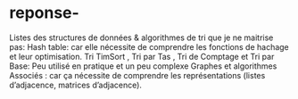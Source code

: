 # reponse- 
Listes des structures de données  &  algorithmes de tri que je ne maitrise pas: 
Hash table: car elle nécessite de comprendre les fonctions de hachage et leur optimisation.
Tri TimSort , Tri par Tas , Tri de Comptage et Tri par Base: Peu utilisé en pratique et un peu complexe 
Graphes et algorithmes Associés : car ça nécessite de comprendre les représentations (listes d’adjacence, matrices d’adjacence).
